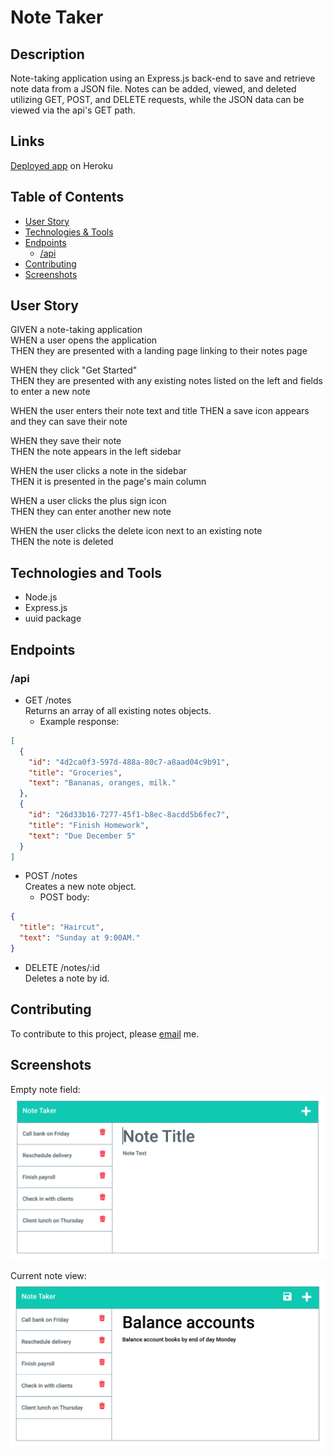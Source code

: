 # Note Taker

## Description

Note-taking application using an Express.js back-end to save and retrieve note data from a JSON file. Notes can be added, viewed, and deleted utilizing GET, POST, and DELETE requests, while the JSON data can be viewed via the api's GET path.

## Links

[Deployed app]() on Heroku

## Table of Contents

- [User Story](#user-story)
- [Technologies & Tools](#technologies-and-tools)
- [Endpoints](#endpoints)
  - [/api](#/api)
- [Contributing](#contributing)
- [Screenshots](#screenshots)

## User Story

GIVEN a note-taking application  
WHEN a user opens the application  
THEN they are presented with a landing page linking to their notes page

WHEN they click "Get Started"  
THEN they are presented with any existing notes listed on the left and fields to enter a new note

WHEN the user enters their note text and title
THEN a save icon appears and they can save their note

WHEN they save their note  
THEN the note appears in the left sidebar

WHEN the user clicks a note in the sidebar  
THEN it is presented in the page's main column

WHEN a user clicks the plus sign icon  
THEN they can enter another new note

WHEN the user clicks the delete icon next to an existing note  
THEN the note is deleted

## Technologies and Tools

- Node.js
- Express.js
- uuid package

## Endpoints

### /api

- GET /notes  
  Returns an array of all existing notes objects.
  - Example response:

```json
[
  {
    "id": "4d2ca0f3-597d-488a-80c7-a8aad04c9b91",
    "title": "Groceries",
    "text": "Bananas, oranges, milk."
  },
  {
    "id": "26d33b16-7277-45f1-b8ec-8acdd5b6fec7",
    "title": "Finish Homework",
    "text": "Due December 5"
  }
]
```

- POST /notes  
  Creates a new note object.
  - POST body:

```json
{
  "title": "Haircut",
  "text": "Sunday at 9:00AM."
}
```

- DELETE /notes/:id  
  Deletes a note by id.

## Contributing

To contribute to this project, please [email](mailto:kayle.patton22@gmail.com) me.

## Screenshots

Empty note field:
![Empty note field](screenshots/new-note.png)

Current note view:
![Current note view](screenshots/current-note.png)
